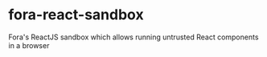 fora-react-sandbox
==================

Fora's ReactJS sandbox which allows running untrusted React components in a browser
